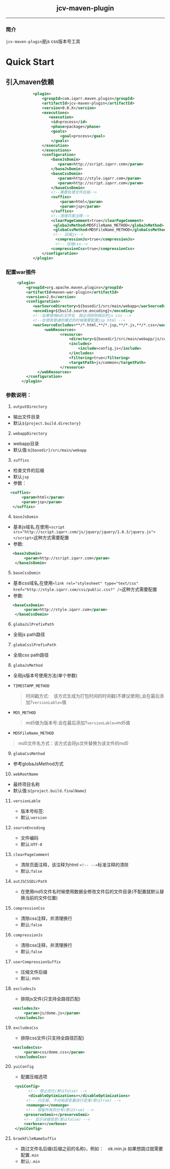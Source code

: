 ## <center>jcv-maven-plugin



***

### 简介

`jcv-maven-plugin`是js css版本号工具

# Quick Start

## 引入maven依赖

```xml
			<plugin>
				<groupId>com.iqarr.maven.plugin</groupId>
				<artifactId>jcv-maven-plugin</artifactId>
				<version>0.0.X</version>
				<executions>
				   <execution>
                    <id>process</id>
                    <phase>package</phase>
                    <goals>
                        <goal>process</goal>
                    </goals>
                </execution>
				</executions>
				<configuration>
				    <baseJsDomin>
				       <param>http://script.iqarr.com</param>
				    </baseJsDomin>
				    <baseCssDomin>
				       <param>http://style.iqarr.com</param>
				       <param>http://script.iqarr.com</param>
				    </baseCssDomin>
					<!--需要处理文件后缀-->
					<suffixs>
						<param>html</param>
						<param>jsp</param>
					</suffixs>
                    <!--清理页面注释-->
					<clearPageComment>true</clearPageComment>
					 <globaJsMethod>MD5FileName_METHOD</globaJsMethod>
					 <globaCssMethod>MD5FileName_METHOD</globaCssMethod>
                     <!-- 压缩js-->
                      <compressionJs>true</compressionJs>
                      <!-- 压缩css-->
					<compressionCss>true</compressionCss>
				</configuration>
			</plugin>
```

### 配置war插件
```xml
     <plugin>
         <groupId>org.apache.maven.plugins</groupId>
         <artifactId>maven-war-plugin</artifactId>
         <version>2.6</version>
         <configuration>
            <warSourceDirectory>${basedir}/src/main/webapp</warSourceDirectory>
            <encoding>${build.source.encoding}</encoding>
            <!--如果使用md5文件名　就必须排除相应的js css -->
            <!--在使用普通的模式的时候需要配置jsp html -->
            <warSourceExcludes>**/*.html,**/*.jsp,**/*.js,**/*.css</warSourceExcludes>
                 <webResources>
						<resource>
							<directory>${basedir}/src/main/webapp/js/common</directory>
							<includes>
								<include>config.js</include>
							</includes>
							<filtering>true</filtering>
							<targetPath>js/common</targetPath>
						</resource>
			  </webResources>
         </configuration>
       </plugin>
```

###  参数说明：

1. `outputDirectory`
 * 输出文件目录
 * 默认`${project.build.directory}`

2. `webappDirectory`
 * webapp目录
 * 默认值:`${basedir}/src/main/webapp`

3. `suffixs`
 * 检查文件的后缀
 * 默认`jsp`
 * 参数：

 ```xml
   <suffixs>
		<param>html</param>
		<param>jsp</param>
	</suffixs>
 ```

4. `baseJsDomin`
 * 基本js域名,在使用`<script src="http://script.iqarr.com/js/jquery/jquery/1.8.3/jquery.js"></script>`这种方式需要配置
 * 参数:
```xml
   <baseJsDomin>
		<param>http://script.iqarr.com</param>
	</baseJsDomin>
```
5. `baseCssDomin`
 * 基本css域名,在使用`<link rel="stylesheet" type="text/css" href="http://style.iqarr.com/css/public.css?" />`这种方式需要配置
 * 参数:
```xml
   <baseCssDomin>
		<param>http://style.iqarr.com</param>
	</baseCssDomin>
```
6. `globaJslPrefixPath`
 * 全局js path路径
7. `globaCsslPrefixPath`
 * 全局css path路径
8. `globaJsMethod`
 * 全局js版本号使用方法(单个参数)
 * `TIMESTAMP_METHOD`
   > 时间戳方式:　该方式生成为打包时间的时间戳(不建议使用),会在最后添加?`versionLable=`值

 * `MD5_METHOD`
   > md5做为版本号:会在最后添加?`versionLable=`md5值

 * `MD5FileName_METHOD`
  >  md5文件名方式：该方式会将js文件替换为该文件的md5

9. `globaCssMethod`
 * 参考globaJsMethod方式

10. `webRootName`
 * 最终项目名称
 * 默认值:`${project.build.finalName}`

11. `versionLable`
	* 版本号标签:
	* 默认:`version`
12. `sourceEncoding`
	* 文件编码
	* 默认:`UTF-8`

13. `clearPageComment`
	* 清除页面注释，该注释为html `<!-- -->`标准注释的清除
	* 默认:`false`

14. `outJSCSSDirPath`
	* 在使用md5文件名时候使用数据全修改文件后的文件目录(不配置就默认替换当前的文件位置)
15. `compressionCss`

	* 清除css注释，并清理换行
	* 默认:`false`

16. `compressionJs`

	* 清除css注释，并清理换行
	* 默认:`false`

17. `userCompressionSuffix`

	* 压缩文件后缀
	* 默认: min

18. `excludesJs`

	* 排除js文件(只支持全路径匹配)
```xml
   <excludesJs>
		<param>js/dome.js</param>
	</excludesJs>
```

19. `excludesCss`

	* 排除css文件(只支持全路径匹配)
```xml
   <excludesCss>
		<param>css/dome.css</param>
	</excludesCss>
```

20. `yuiConfig`

	* 配置压缩选项
```xml
	<yuiConfig>
		  <!-- 禁止优化(默认false) -->
		  <disableOptimizations></disableOptimizations>
		 <!-- 只压缩, 不对局部变量进行混淆(默认true) -->
		 <nomunge></nomunge>
		 <!-- 保留所有的分号(默认true) -->
		<preserveSemi></preserveSemi>
		<!-- 显示详细信息(默认false) -->
		<verbose></verbose>
	</yuiConfig>
```

21. `braekFileNameSuffix`

	* 跳过文件名后缀(后缀之前的名称)，例如：　ok.min.js 如果想跳过就需要配置`.min`
	* 默认:`.min`
